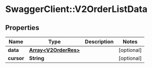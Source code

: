 # SwaggerClient::V2OrderListData

## Properties
Name | Type | Description | Notes
------------ | ------------- | ------------- | -------------
**data** | [**Array&lt;V2OrderRes&gt;**](V2OrderRes.md) |  | [optional] 
**cursor** | **String** |  | [optional] 


